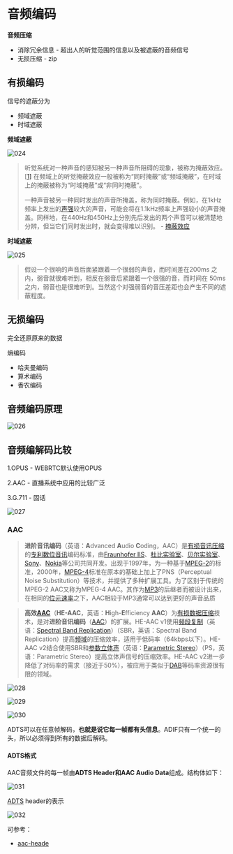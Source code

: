# 音频编码

**音频压缩**

+ 消除冗余信息 - 超出人的听觉范围的信息以及被遮蔽的音频信号
+ 无损压缩 - zip



## 有损编码



信号的遮蔽分为

+ 频域遮蔽
+ 时域遮蔽



**频域遮蔽**

![024](https://github.com/winfredzen/VideoAudio/blob/main/Basic/image/024.png)

> 听觉系统对一种声音的感知被另一种声音所阻碍的现象，被称为掩蔽效应。[[1\]](https://zh.m.wikipedia.org/zh-hans/掩蔽效应#cite_note-Gelfand_2004-1) 在频域上的听觉掩蔽效应一般被称为“同时掩蔽”或“频域掩蔽”，在时域上的掩蔽被称为“时域掩蔽”或“非同时掩蔽”。
>
> 一种声音被另一种同时发出的声音所掩盖，称为同时掩蔽。例如，在1kHz频率上发出的[声强](https://zh.m.wikipedia.org/wiki/声强)较大的声音，可能会将在1.1kHz频率上声强较小的声音掩盖。同样地，在440Hz和450Hz上分别先后发出的两个声音可以被清楚地分辨，但当它们同时发出时，就会变得难以识别。 - [掩蔽效应](https://zh.m.wikipedia.org/zh-hans/%E6%8E%A9%E8%94%BD%E6%95%88%E5%BA%94)



**时域遮蔽**

![025](https://github.com/winfredzen/VideoAudio/blob/main/Basic/image/025.png)

> 假设一个很响的声音后面紧跟着一个很弱的声音，而时间差在200ms 之内，弱音就很难听到，相反在弱音后紧跟着一个很强的音，而时间在 50ms 之内，弱音也是很难听到。当然这个对强弱音的音压差距也会产生不同的遮蔽程度。



## 无损编码

完全还原原来的数据

熵编码

+ 哈夫曼编码
+ 算术编码
+ 香农编码



## 音频编码原理

![026](https://github.com/winfredzen/VideoAudio/blob/main/Basic/image/026.png)



## 音频编解码比较

1.OPUS - WEBRTC默认使用OPUS

2.AAC - 直播系统中应用的比较广泛

3.G.711 - 固话

![027](https://github.com/winfredzen/VideoAudio/blob/main/Basic/image/027.png)



### AAC

> **进阶音讯编码**（英语：**A**dvanced **A**udio **C**oding，AAC）是[有损音讯压缩](https://zh.m.wikipedia.org/wiki/破壞性資料壓縮#音訊壓縮)的[专利](https://zh.m.wikipedia.org/wiki/專利)[数位音讯](https://zh.m.wikipedia.org/wiki/數位音訊)编码标准，由[Fraunhofer IIS](https://zh.m.wikipedia.org/wiki/弗劳恩霍夫协会)、[杜比实验室](https://zh.m.wikipedia.org/wiki/杜比實驗室)、[贝尔实验室](https://zh.m.wikipedia.org/wiki/貝爾實驗室)、[Sony](https://zh.m.wikipedia.org/wiki/Sony)、[Nokia](https://zh.m.wikipedia.org/wiki/Nokia)等公司共同开发。出现于1997年，为一种基于[MPEG-2](https://zh.m.wikipedia.org/wiki/MPEG-2)的标准，2000年，[MPEG-4](https://zh.m.wikipedia.org/wiki/MPEG-4)标准在原本的基础上加上了PNS（Perceptual Noise Substitution）等技术，并提供了多种扩展工具。为了区别于传统的MPEG-2 AAC又称为MPEG-4 AAC。其作为[MP3](https://zh.m.wikipedia.org/wiki/MP3)的后继者而被设计出来，在相同的[位元速率](https://zh.m.wikipedia.org/wiki/比特率)之下，AAC相较于MP3通常可以达到更好的声音品质

> **高效[AAC](https://zh.m.wikipedia.org/wiki/AAC)**（**HE-AAC**，英语：**H**igh-**E**fficiency **AAC**）为[有损数据压缩](https://zh.m.wikipedia.org/wiki/有損數據壓縮)技术，是对**进阶音讯编码**（[AAC](https://zh.m.wikipedia.org/wiki/AAC)）的扩展。HE-AAC v1使用[频段复制](https://zh.m.wikipedia.org/w/index.php?title=频段复制&action=edit&redlink=1)（英语：[Spectral Band Replication](https://en.wikipedia.org/wiki/Spectral_Band_Replication)）（SBR，英语：Spectral Band Replication）提高[频域](https://zh.m.wikipedia.org/wiki/频域)的压缩效率，适用于低码率（64kbps以下）。HE-AAC v2结合使用SBR和[参数立体声](https://zh.m.wikipedia.org/w/index.php?title=参数立体声&action=edit&redlink=1)（英语：[Parametric Stereo](https://en.wikipedia.org/wiki/Parametric_Stereo)）（PS，英语：Parametric Stereo）提高立体声信号的压缩效率。HE-AAC v2进一步降低了对码率的需求（接近于50%），被应用于类似于[DAB](https://zh.m.wikipedia.org/wiki/DAB)等码率资源很有限的领域。

![028](https://github.com/winfredzen/VideoAudio/blob/main/Basic/image/028.png)

![029](https://github.com/winfredzen/VideoAudio/blob/main/Basic/image/029.png)

![030](https://github.com/winfredzen/VideoAudio/blob/main/Basic/image/030.png)

ADTS可以在任意帧解码，**也就是说它每一帧都有头信息**。ADIF只有一个统一的头，所以必须得到所有的数据后解码。

#### ADTS格式

 AAC音频文件的每一帧由**ADTS Header和AAC Audio Data**组成。结构体如下：

![031](https://github.com/winfredzen/VideoAudio/blob/main/Basic/image/031.png)

[ADTS](https://wiki.multimedia.cx/index.php/ADTS) header的表示

![032](https://github.com/winfredzen/VideoAudio/blob/main/Basic/image/032.png)

可参考：

+ [aac-heade](https://www.p23.nl/projects/aac-header/)





















